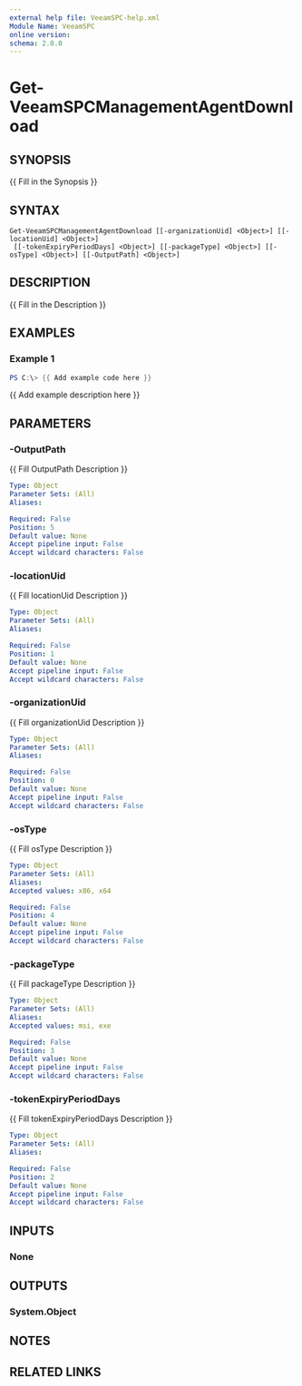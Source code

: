 ```yaml
---
external help file: VeeamSPC-help.xml
Module Name: VeeamSPC
online version:
schema: 2.0.0
---
```


# Get-VeeamSPCManagementAgentDownload

## SYNOPSIS
{{ Fill in the Synopsis }}

## SYNTAX

```
Get-VeeamSPCManagementAgentDownload [[-organizationUid] <Object>] [[-locationUid] <Object>]
 [[-tokenExpiryPeriodDays] <Object>] [[-packageType] <Object>] [[-osType] <Object>] [[-OutputPath] <Object>]
```

## DESCRIPTION
{{ Fill in the Description }}

## EXAMPLES

### Example 1
```powershell
PS C:\> {{ Add example code here }}
```

{{ Add example description here }}

## PARAMETERS

### -OutputPath
{{ Fill OutputPath Description }}

```yaml
Type: Object
Parameter Sets: (All)
Aliases:

Required: False
Position: 5
Default value: None
Accept pipeline input: False
Accept wildcard characters: False
```

### -locationUid
{{ Fill locationUid Description }}

```yaml
Type: Object
Parameter Sets: (All)
Aliases:

Required: False
Position: 1
Default value: None
Accept pipeline input: False
Accept wildcard characters: False
```

### -organizationUid
{{ Fill organizationUid Description }}

```yaml
Type: Object
Parameter Sets: (All)
Aliases:

Required: False
Position: 0
Default value: None
Accept pipeline input: False
Accept wildcard characters: False
```

### -osType
{{ Fill osType Description }}

```yaml
Type: Object
Parameter Sets: (All)
Aliases:
Accepted values: x86, x64

Required: False
Position: 4
Default value: None
Accept pipeline input: False
Accept wildcard characters: False
```

### -packageType
{{ Fill packageType Description }}

```yaml
Type: Object
Parameter Sets: (All)
Aliases:
Accepted values: msi, exe

Required: False
Position: 3
Default value: None
Accept pipeline input: False
Accept wildcard characters: False
```

### -tokenExpiryPeriodDays
{{ Fill tokenExpiryPeriodDays Description }}

```yaml
Type: Object
Parameter Sets: (All)
Aliases:

Required: False
Position: 2
Default value: None
Accept pipeline input: False
Accept wildcard characters: False
```

## INPUTS

### None

## OUTPUTS

### System.Object
## NOTES

## RELATED LINKS
